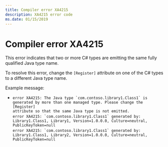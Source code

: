 ```yaml
---
title: Compiler error XA4215
description: XA4215 error code
ms.date: 01/15/2019
---
```

# Compiler error XA4215

This error indicates that two or more C# types are emitting the same fully
qualified Java type name.

To resolve this error, change the `[Register]` attribute on one of the C# types
to a different Java type name.

Example message:

  * <code>error XA4215: The Java type \`com.contoso.library1.Class1\` is generated by more than one managed type. Please change the \[Register\] attribute so that the same Java type is not emitted.</code>  
    <code>error XA4215:   \`com.contoso.library1.Class1\` generated by: Library1.Class1, Library1, Version=1.0.0.0, Culture=neutral, PublicKeyToken=null</code>  
    <code>error XA4215:   \`com.contoso.library1.Class1\` generated by: Library1.Class1, Library2, Version=1.0.0.0, Culture=neutral, PublicKeyToken=null</code>
